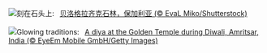 ![](https://www.bing.com/th?id=OHR.BulgariaRocks_ZH-CN0234903972_UHD.jpg&w=1000)刻在石头上:&nbsp;&ensp;[贝洛格拉齐克石林，保加利亚 (© EvaL Miko/Shutterstock)](https://www.bing.com/th?id=OHR.BulgariaRocks_ZH-CN0234903972_UHD.jpg)
<br><br/>
![](https://www.bing.com/th?id=OHR.DiyaDiwali_EN-US3108369974_UHD.jpg&w=1000)Glowing traditions:&nbsp;&ensp;[A diya at the Golden Temple during Diwali, Amritsar, India (© EyeEm Mobile GmbH/Getty Images)](https://www.bing.com/th?id=OHR.DiyaDiwali_EN-US3108369974_UHD.jpg)
<br><br/>

